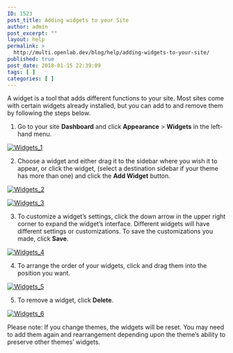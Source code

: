```yaml
---
ID: 1523
post_title: Adding widgets to your Site
author: admin
post_excerpt: ""
layout: help
permalink: >
  http://multi.openlab.dev/blog/help/adding-widgets-to-your-site/
published: true
post_date: 2018-01-15 22:39:09
tags: [ ]
categories: [ ]
---
```

A widget is a tool that adds different functions to your site. Most sites come with certain widgets already installed, but you can add to and remove them by following the steps below.

1. Go to your site <strong>Dashboard</strong> and click <strong>Appearance</strong> &gt; <strong>Widgets</strong> in the left-hand menu.

<a href="https://openlab.citytech.cuny.edu/wp-content/uploads/2014/08/Widgets_1.png"><img class="alignnone wp-image-8889" src="https://openlab.citytech.cuny.edu/wp-content/uploads/2014/08/Widgets_1.png" sizes="(max-width: 660px) 100vw, 660px" srcset="https://openlab.citytech.cuny.edu/wp-content/uploads/2014/08/Widgets_1.png 1058w, https://openlab.citytech.cuny.edu/wp-content/uploads/2014/08/Widgets_1-300x127.png 300w, https://openlab.citytech.cuny.edu/wp-content/uploads/2014/08/Widgets_1-1024x434.png 1024w, https://openlab.citytech.cuny.edu/wp-content/uploads/2014/08/Widgets_1-32x13.png 32w" alt="Widgets_1" /></a>

2. Choose a widget and either drag it to the sidebar where you wish it to appear, or click the widget, (select a destination sidebar if your theme has more than one) and click the <strong>Add Widget</strong> button.

<a href="https://openlab.citytech.cuny.edu/wp-content/uploads/2014/08/Widgets_2.png"><img class="alignnone wp-image-8890" src="https://openlab.citytech.cuny.edu/wp-content/uploads/2014/08/Widgets_2.png" sizes="(max-width: 660px) 100vw, 660px" srcset="https://openlab.citytech.cuny.edu/wp-content/uploads/2014/08/Widgets_2.png 894w, https://openlab.citytech.cuny.edu/wp-content/uploads/2014/08/Widgets_2-300x180.png 300w, https://openlab.citytech.cuny.edu/wp-content/uploads/2014/08/Widgets_2-32x19.png 32w" alt="Widgets_2" /></a>

<a href="https://openlab.citytech.cuny.edu/wp-content/uploads/2014/08/Widgets_3.png"><img class="alignnone size-full wp-image-8891" src="https://openlab.citytech.cuny.edu/wp-content/uploads/2014/08/Widgets_3.png" sizes="(max-width: 578px) 100vw, 578px" srcset="https://openlab.citytech.cuny.edu/wp-content/uploads/2014/08/Widgets_3.png 578w, https://openlab.citytech.cuny.edu/wp-content/uploads/2014/08/Widgets_3-265x300.png 265w, https://openlab.citytech.cuny.edu/wp-content/uploads/2014/08/Widgets_3-28x32.png 28w" alt="Widgets_3" /></a>

3. To customize a widget’s settings, click the down arrow in the upper right corner to expand the widget’s interface. Different widgets will have different settings or customizations. To save the customizations you made, click <strong>Save</strong>.

<a href="https://openlab.citytech.cuny.edu/wp-content/uploads/2014/08/Widgets_4.png"><img class="alignnone wp-image-8892" src="https://openlab.citytech.cuny.edu/wp-content/uploads/2014/08/Widgets_4.png" sizes="(max-width: 660px) 100vw, 660px" srcset="https://openlab.citytech.cuny.edu/wp-content/uploads/2014/08/Widgets_4.png 888w, https://openlab.citytech.cuny.edu/wp-content/uploads/2014/08/Widgets_4-300x169.png 300w, https://openlab.citytech.cuny.edu/wp-content/uploads/2014/08/Widgets_4-32x18.png 32w" alt="Widgets_4" /></a>

4. To arrange the order of your widgets, click and drag them into the position you want.

<a href="https://openlab.citytech.cuny.edu/wp-content/uploads/2014/08/Widgets_5.png"><img class="alignnone size-full wp-image-8893" src="https://openlab.citytech.cuny.edu/wp-content/uploads/2014/08/Widgets_5.png" sizes="(max-width: 364px) 100vw, 364px" srcset="https://openlab.citytech.cuny.edu/wp-content/uploads/2014/08/Widgets_5.png 364w, https://openlab.citytech.cuny.edu/wp-content/uploads/2014/08/Widgets_5-300x271.png 300w, https://openlab.citytech.cuny.edu/wp-content/uploads/2014/08/Widgets_5-32x29.png 32w" alt="Widgets_5" /></a>

5. To remove a widget, click <strong>Delete</strong>.

<a href="https://openlab.citytech.cuny.edu/wp-content/uploads/2014/08/Widgets_6.png"><img class="alignnone size-full wp-image-8894" src="https://openlab.citytech.cuny.edu/wp-content/uploads/2014/08/Widgets_6.png" sizes="(max-width: 370px) 100vw, 370px" srcset="https://openlab.citytech.cuny.edu/wp-content/uploads/2014/08/Widgets_6.png 370w, https://openlab.citytech.cuny.edu/wp-content/uploads/2014/08/Widgets_6-218x300.png 218w, https://openlab.citytech.cuny.edu/wp-content/uploads/2014/08/Widgets_6-23x32.png 23w" alt="Widgets_6" /></a>

Please note: If you change themes, the widgets will be reset. You may need to add them again and rearrangement depending upon the theme’s ability to preserve other themes’ widgets.